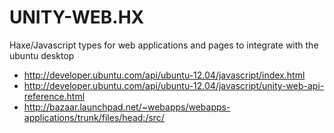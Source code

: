 UNITY-WEB.HX
============
Haxe/Javascript types for web applications and pages to integrate with the ubuntu desktop

* http://developer.ubuntu.com/api/ubuntu-12.04/javascript/index.html
* http://developer.ubuntu.com/api/ubuntu-12.04/javascript/unity-web-api-reference.html
* http://bazaar.launchpad.net/~webapps/webapps-applications/trunk/files/head:/src/

